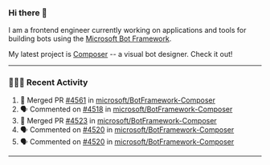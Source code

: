 ### Hi there 👋

I am a frontend engineer currently working on applications and tools for building bots using the [Microsoft Bot Framework](https://dev.botframework.com/).

My latest project is [Composer](https://github.com/microsoft/BotFramework-Composer) -- a visual bot designer. Check it out!

---

### 👨🏻‍💻 Recent Activity

<!--START_SECTION:activity-->
1. 🎉 Merged PR [#4561](https://github.com/microsoft/BotFramework-Composer/pull/4561) in [microsoft/BotFramework-Composer](https://github.com/microsoft/BotFramework-Composer)
2. 🗣 Commented on [#4518](https://github.com/microsoft/BotFramework-Composer/issues/4518) in [microsoft/BotFramework-Composer](https://github.com/microsoft/BotFramework-Composer)
3. 🎉 Merged PR [#4523](https://github.com/microsoft/BotFramework-Composer/pull/4523) in [microsoft/BotFramework-Composer](https://github.com/microsoft/BotFramework-Composer)
4. 🗣 Commented on [#4520](https://github.com/microsoft/BotFramework-Composer/issues/4520) in [microsoft/BotFramework-Composer](https://github.com/microsoft/BotFramework-Composer)
5. 🗣 Commented on [#4520](https://github.com/microsoft/BotFramework-Composer/issues/4520) in [microsoft/BotFramework-Composer](https://github.com/microsoft/BotFramework-Composer)
<!--END_SECTION:activity-->

---

<!--
**a-b-r-o-w-n/a-b-r-o-w-n** is a ✨ _special_ ✨ repository because its `README.md` (this file) appears on your GitHub profile.

Here are some ideas to get you started:

- 🔭 I’m currently working on ...
- 🌱 I’m currently learning ...
- 👯 I’m looking to collaborate on ...
- 🤔 I’m looking for help with ...
- 💬 Ask me about ...
- 📫 How to reach me: ...
- 😄 Pronouns: ...
- ⚡ Fun fact: ...
-->
